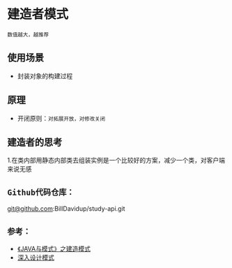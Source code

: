 # 建造者模式
`数值越大，越推荐`
## 使用场景
- 封装对象的构建过程
## 原理
- 开闭原则：`对拓展开放，对修改关闭`

## 建造者的思考
1.在类内部用静态内部类去组装实例是一个比较好的方案，减少一个类，对客户端来说无感
## `Github代码仓库：`
git@github.com:BillDavidup/study-api.git

## `参考：`
- [《JAVA与模式》之建造模式](https://www.cnblogs.com/java-my-life/archive/2012/04/07/2433939.html)
- [深入设计模式](https://refactoringguru.cn/design-patterns/builder)
